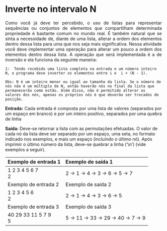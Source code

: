 # Inverte no intervalo N

<p align='justify'> Como você já deve ter percebido, o uso de listas para representar sequências ou conjuntos de elementos que compartilham determinada propriedade é bastante comum no mundo real. É também natural que se sinta a necessidade de, diante de uma lista, alterar a ordem dos elementos dentro dessa lista para uma que nos seja mais significativa. Nessa atividade você deve implementar uma operação para alterar um pouco a ordem dos elementos dentro dessa lista. A operação que será implementada é a de inversão e ela funciona da seguinte maneira:
</p>

    1:  Tendo recebido uma lista completa na entrada e um número inteiro N, o programa deve inverter os elementos entre i e  i + (N - 1).

    Obs: N é um inteiro menor ou igual ao tamanho da lista. Se o número de nós não é um múltiplo de N, então haverão nós no final da lista que permanecerão como estão. Além disso, não é permitido alterar os valores dos nós, apenas os próprios nós é que deverão ser trocados de posição.
   


<p align='justify'><b>Entrada:</b> Cada entrada é composta por uma lista de valores (separados por um espaço em branco) e por um inteiro positivo, separados por uma quebra de linha

<b>Saída:</b> Deve-se retornar a lista com as permutações efetuadas. O valor de cada nó da lista deve ser separado por um espaço, uma seta, no formato indicado nos exemplos, e mais um espaço (incluindo o último nó). Após imprimir o último número da lista, deve-se quebrar a linha (‘\n’) (vide exemplos a seguir).</p>
  
| Exemplo de entrada 1 | Exemplo de saída 1 |
|:--- |:--- |
| 1 2 3 4 5 6 7 <br> 2 | 2 -> 1 -> 4 -> 3 -> 6 -> 5 -> 7 | 
| Exemplo de entrada 2 | Exemplo de saída 2 |
|  1 2 3 4 5 6 <br> 2 | 2 -> 1 -> 4 -> 3 -> 6 -> 5 |
| Exemplo de entrada 3 | Exemplo de saída 3 |
| 40 29 33 11 5 7 9 <br> 5 | 5 -> 11 -> 33 -> 29 -> 40 -> 7 -> 9 |


